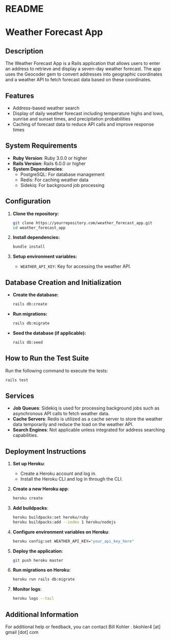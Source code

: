 # README

# Weather Forecast App

## Description

The Weather Forecast App is a Rails application that allows users to enter an address to retrieve and display a seven-day weather forecast. The app uses the Geocoder gem to convert addresses into geographic coordinates and a weather API to fetch forecast data based on these coordinates.

## Features

- Address-based weather search
- Display of daily weather forecast including temperature highs and lows, sunrise and sunset times, and precipitation probabilities
- Caching of forecast data to reduce API calls and improve response times

## System Requirements

- **Ruby Version**: Ruby 3.0.0 or higher
- **Rails Version**: Rails 6.0.0 or higher
- **System Dependencies**:
  - PostgreSQL: For database management
  - Redis: For caching weather data
  - Sidekiq: For background job processing

## Configuration

1. **Clone the repository:**
   ```bash
   git clone https://yourrepository.com/weather_forecast_app.git
   cd weather_forecast_app
   ```

2. **Install dependencies:**
   ```bash
   bundle install
   ```

3. **Setup environment variables:**
   - `WEATHER_API_KEY`: Key for accessing the weather API.

## Database Creation and Initialization

- **Create the database:**
  ```bash
  rails db:create
  ```

- **Run migrations:**
  ```bash
  rails db:migrate
  ```

- **Seed the database (if applicable):**
  ```bash
  rails db:seed
  ```

## How to Run the Test Suite

Run the following command to execute the tests:

```bash
rails test
```

## Services

- **Job Queues**: Sidekiq is used for processing background jobs such as asynchronous API calls to fetch weather data.
- **Cache Servers**: Redis is utilized as a cache server to store the weather data temporarily and reduce the load on the weather API.
- **Search Engines**: Not applicable unless integrated for address searching capabilities.

## Deployment Instructions

1. **Set up Heroku**:
   - Create a Heroku account and log in.
   - Install the Heroku CLI and log in through the CLI.

2. **Create a new Heroku app**:
   ```bash
   heroku create
   ```

3. **Add buildpacks**:
   ```bash
   heroku buildpacks:set heroku/ruby
   heroku buildpacks:add --index 1 heroku/nodejs
   ```

4. **Configure environment variables on Heroku**:
   ```bash
   heroku config:set WEATHER_API_KEY="your_api_key_here"
   ```

5. **Deploy the application**:
   ```bash
   git push heroku master
   ```

6. **Run migrations on Heroku**:
   ```bash
   heroku run rails db:migrate
   ```

7. **Monitor logs**:
   ```bash
   heroku logs --tail
   ```

## Additional Information

For additional help or feedback, you can contact Bill Kohler .
bkohler4 [at] gmail [dot] com